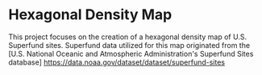 # Hexagonal Density Map

This project focuses on the creation of a hexagonal density map of U.S. Superfund sites. Superfund data utilized for this map originated from the [U.S. National Oceanic and Atmospheric Administration's Superfund Sites database] <https://data.noaa.gov/dataset/dataset/superfund-sites>
